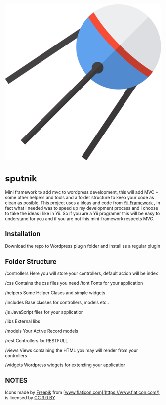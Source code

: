 ![](img/sputnik.svg)

# sputnik
Mini framework to add mvc to wordpress development, this will add MVC + some other helpers and tools and a folder structure to keep your code as clean as posible.
This project uses a ideas and code from [Yii Framework](https://www.yiiframework.com/) , in fact what i needed was to speed up my development process and i choose to take the ideas i like in Yii.
So if you are a Yii programer this will be easy to understand for you and if you are not this mini-framework respects MVC.

## Installation

Download the repo to Wordpress plugin folder and install as a regular plugin

## Folder Structure
/controllers 
    Here you will store your controllers, default action will be index
 
/css
    Contains the css files you need
/font
    Fonts for your application

/helpers
    Some Helper Clases and simple widgets

/includes
    Base classes for controllers, models etc..

/js
    JavaScript files for your application

/libs
    External libs

/models
    Your Active Record models

/rest
    Controllers for RESTFULL

/views
    Views containing the HTML you may will render from your controllers

/widgets
    Wordpress widgets for extending your application


## NOTES
Icons made by [Freepik](https://www.freepik.com/) from [www.flaticon.com](https://www.flaticon.com/) is licensed by [CC 3.0 BY](http://creativecommons.org/licenses/by/3.0/)

